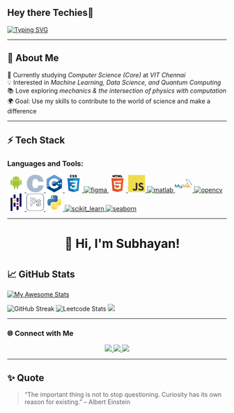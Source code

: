 ## Hey there Techies👋

<!-- Typing effect header -->
[![Typing SVG](https://readme-typing-svg.demolab.com?font=Fira+Code&weight=700&size=32&duration=2000&pause=500&color=FF0080&background=00000000&center=true&vCenter=true&width=1200&lines=✨+Hey+there!+I'm+Ibhan+👋;💻+CSE+Core+Student+@+VIT+Chennai;🤖+Machine+Learning+%26+Quantum+Computing+Enthusiast;🌌+Aspiring+Researcher;🚀+Open+Source+%7C+GSoC+%7C+Innovation+Driven)](https://git.io/typing-svg)




---

## 🌌 About Me
🔭 Currently studying *Computer Science (Core)* at *VIT Chennai*  
💡 Interested in *Machine Learning, Data Science, and Quantum Computing*  
📚 Love exploring *mechanics & the intersection of physics with computation*  
🌍 Goal: Use my skills to contribute to the world of science and make a difference  

---

## ⚡ Tech Stack
<h3 align="left">Languages and Tools:</h3>
<p align="left"> <a href="https://developer.android.com" target="_blank" rel="noreferrer"> <img src="https://raw.githubusercontent.com/devicons/devicon/master/icons/android/android-original-wordmark.svg" alt="android" width="40" height="40"/> </a> <a href="https://www.cprogramming.com/" target="_blank" rel="noreferrer"> <img src="https://raw.githubusercontent.com/devicons/devicon/master/icons/c/c-original.svg" alt="c" width="40" height="40"/> </a> <a href="https://www.w3schools.com/cpp/" target="_blank" rel="noreferrer"> <img src="https://raw.githubusercontent.com/devicons/devicon/master/icons/cplusplus/cplusplus-original.svg" alt="cplusplus" width="40" height="40"/> </a> <a href="https://www.w3schools.com/css/" target="_blank" rel="noreferrer"> <img src="https://raw.githubusercontent.com/devicons/devicon/master/icons/css3/css3-original-wordmark.svg" alt="css3" width="40" height="40"/> </a> <a href="https://www.figma.com/" target="_blank" rel="noreferrer"> <img src="https://www.vectorlogo.zone/logos/figma/figma-icon.svg" alt="figma" width="40" height="40"/> </a> <a href="https://www.w3.org/html/" target="_blank" rel="noreferrer"> <img src="https://raw.githubusercontent.com/devicons/devicon/master/icons/html5/html5-original-wordmark.svg" alt="html5" width="40" height="40"/> </a> <a href="https://developer.mozilla.org/en-US/docs/Web/JavaScript" target="_blank" rel="noreferrer"> <img src="https://raw.githubusercontent.com/devicons/devicon/master/icons/javascript/javascript-original.svg" alt="javascript" width="40" height="40"/> </a> <a href="https://www.mathworks.com/" target="_blank" rel="noreferrer"> <img src="https://upload.wikimedia.org/wikipedia/commons/2/21/Matlab_Logo.png" alt="matlab" width="40" height="40"/> </a> <a href="https://www.mysql.com/" target="_blank" rel="noreferrer"> <img src="https://raw.githubusercontent.com/devicons/devicon/master/icons/mysql/mysql-original-wordmark.svg" alt="mysql" width="40" height="40"/> </a> <a href="https://opencv.org/" target="_blank" rel="noreferrer"> <img src="https://www.vectorlogo.zone/logos/opencv/opencv-icon.svg" alt="opencv" width="40" height="40"/> </a> <a href="https://pandas.pydata.org/" target="_blank" rel="noreferrer"> <img src="https://raw.githubusercontent.com/devicons/devicon/2ae2a900d2f041da66e950e4d48052658d850630/icons/pandas/pandas-original.svg" alt="pandas" width="40" height="40"/> </a> <a href="https://www.photoshop.com/en" target="_blank" rel="noreferrer"> <img src="https://raw.githubusercontent.com/devicons/devicon/master/icons/photoshop/photoshop-line.svg" alt="photoshop" width="40" height="40"/> </a> <a href="https://www.python.org" target="_blank" rel="noreferrer"> <img src="https://raw.githubusercontent.com/devicons/devicon/master/icons/python/python-original.svg" alt="python" width="40" height="40"/> </a> <a href="https://scikit-learn.org/" target="_blank" rel="noreferrer"> <img src="https://upload.wikimedia.org/wikipedia/commons/0/05/Scikit_learn_logo_small.svg" alt="scikit_learn" width="40" height="40"/> </a> <a href="https://seaborn.pydata.org/" target="_blank" rel="noreferrer"> <img src="https://seaborn.pydata.org/_images/logo-mark-lightbg.svg" alt="seaborn" width="40" height="40"/> </a> </p>

---


<div id="user-content-toc">
  <ul align="center" style="list-style: none;">
    <summary>
      <h1></h1>
    </summary>
    <summary>
      <h1> 👋 Hi, I'm Subhayan!</h1>
    </summary>
     <summary>
      <h1></h1>
    </summary>


  </ul>
</div>






## 📈 GitHub Stats
[![My Awesome Stats](https://awesome-github-stats.azurewebsites.net/user-stats/hello-lab?cardType=level&theme=github-dark&preferLogin=false&Border=DDDDDD&Title=91A3DD&Ring=77DDAB)](https://git.io/awesome-stats-card)


<img src="https://github-readme-streak-stats.herokuapp.com?user=hello-lab&border_radius=5&theme=github-dark-blue&date_format=j%20M%5B%20Y%5D#gh-dark-mode-only" alt="GitHub Streak">
  <img src="https://leetcard.jacoblin.cool/ezio2023?border=1&radius=5" alt="Leetcode Stats">

 

  <img src="https://github-profile-trophy.vercel.app/?username=hello-lab&no-bg=true" />



---

### 🌐 Connect with Me  

<p align="center">
  <a href="mailto:Ibhaanm29@gmail.com">
    <img src="https://img.shields.io/badge/Gmail-D14836?style=for-the-badge&logo=gmail&logoColor=white" />
  </a>
  <a href="https://twitter.com/ibhanthebongvl1" target="_blank">
    <img src="https://img.shields.io/badge/Twitter-1DA1F2?style=for-the-badge&logo=twitter&logoColor=white" />
  </a>
  <a href="https://instagram.com/ww.ibhanm" target="_blank">
    <img src="https://img.shields.io/badge/Instagram-E4405F?style=for-the-badge&logo=instagram&logoColor=white" />
  </a>
</p>





---

## ✨ Quote
> “The important thing is not to stop questioning. Curiosity has its own reason for existing.” – Albert Einstein
<!--
